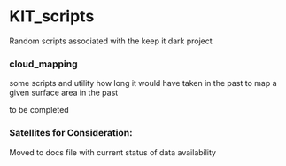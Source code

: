 # KIT_scripts

Random scripts associated with the keep it dark project





### cloud_mapping
some scripts and utility how long it would have taken in the past to map a given surface area in the past

to be completed


### Satellites for Consideration:
Moved to docs file with current status of data availability